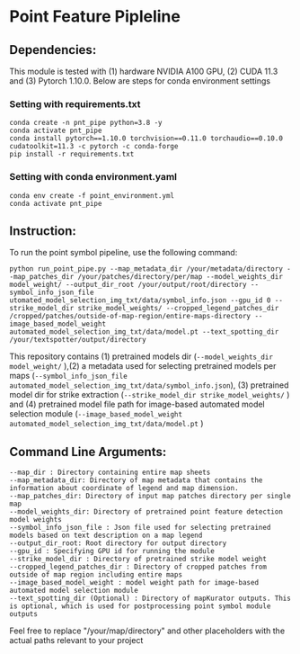# Point Feature Pipleline

## Dependencies:

This module is tested with (1) hardware NVIDIA A100 GPU, (2) CUDA 11.3 and (3) Pytorch 1.10.0.
Below are steps for conda environment settings 

### Setting with requirements.txt
```
conda create -n pnt_pipe python=3.8 -y
conda activate pnt_pipe
conda install pytorch==1.10.0 torchvision==0.11.0 torchaudio==0.10.0 cudatoolkit=11.3 -c pytorch -c conda-forge
pip install -r requirements.txt

```

### Setting with conda environment.yaml
```
conda env create -f point_environment.yml
conda activate pnt_pipe
```

## Instruction:

To run the point symbol pipeline, use the following command:

``` 
python run_point_pipe.py --map_metadata_dir /your/metadata/directory --map_patches_dir /your/patches/directory/per/map --model_weights_dir model_weight/ --output_dir_root /your/output/root/directory --symbol_info_json_file utomated_model_selection_img_txt/data/symbol_info.json --gpu_id 0 --strike_model_dir strike_model_weights/ --cropped_legend_patches_dir /cropped/patches/outside-of-map-region/entire-maps-directory --image_based_model_weight automated_model_selection_img_txt/data/model.pt --text_spotting_dir /your/textspotter/output/directory  
```


This repository contains (1) pretrained models dir  (```--model_weights_dir model_weight/``` ),(2) a metadata used for selecting pretrained models per maps (```--symbol_info_json_file automated_model_selection_img_txt/data/symbol_info.json```), (3) pretrained model dir for strike extraction (```--strike_model_dir strike_model_weights/``` ) and (4) pretrained model file path for image-based automated model selection module (```--image_based_model_weight automated_model_selection_img_txt/data/model.pt``` ) 


## Command Line Arguments:

```
--map_dir : Directory containing entire map sheets
--map_metadata_dir: Directory of map metadata that contains the information about coordinate of legend and map dimension. 
--map_patches_dir: Directory of input map patches directory per single map 
--model_weights_dir: Directory of pretrained point feature detection model weights  
--symbol_info_json_file : Json file used for selecting pretrained models based on text description on a map legend 
--output_dir_root: Root directory for output directory
--gpu_id : Specifying GPU id for running the module
--strike_model_dir : Directory of pretrained strike model weight 
--cropped_legend_patches_dir : Directory of cropped patches from outside of map region including entire maps
--image_based_model_weight : model weight path for image-based automated model selection module
--text_spotting_dir (Optional) : Directory of mapKurator outputs. This is optional, which is used for postprocessing point symbol module outputs

```

<!-- --cropped_legend_dir: Directory to save the cropped legend <br>
--template_dir: Directory to the legend template  <br>
--processed_legend_dir: Directory to save the processed cropped legend  <br> -->

Feel free to replace "/your/map/directory" and other placeholders with the 
actual paths relevant to your project
 
